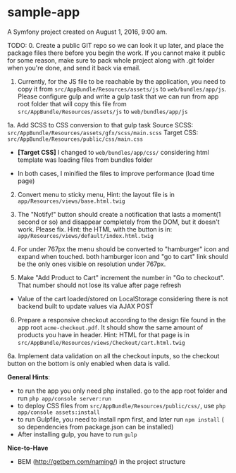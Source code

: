 sample-app
==========

A Symfony project created on August 1, 2016, 9:00 am.

TODO:
0. Create a public GIT repo so we can look it up later, and place the package files there before you begin the work.
If you cannot make it public for some reason, make sure to pack whole project along with .git folder when you're done, and send it back via email.

1. Currently, for the JS file to be reachable by the application, you need to copy it from `src/AppBundle/Resources/assets/js` to `web/bundles/app/js`. 
Please configure gulp and write a gulp task that we can run from app root folder that will copy this file from `src/AppBundle/Resources/assets/js` to `web/bundles/app/js`

1a. Add SCSS to CSS conversion to that gulp task 
Source SCSS: `src/AppBundle/Resources/assets/gfx/scss/main.scss`
Target CSS: `src/AppBundle/Resources/public/css/main.css`

* **[Target CSS]** I changed to `web/bundles/app/css/` considering html template was loading files from bundles folder

* In both cases, I minified the files to improve performance (load time page)

2. Convert menu to sticky menu, 
Hint: the layout file is in `app/Resources/views/base.html.twig` 

3. The "Notify!" button should create a notification that lasts a moment(1 second or so) and disappear completely from the DOM, but it doesn't work. Please fix.
Hint: the HTML with the button is in: `app/Resources/views/default/index.html.twig`

4. For under 767px the menu should be converted to "hamburger" icon and expand when touched. both hamburger icon and "go to cart" link should be the only ones visible on resolution under 767px. 

5. Make "Add Product to Cart" increment the number in "Go to checkout". That number should not lose its value after page refresh

* Value of the cart loaded/stored on LocalStorage considering there is not backend built to update values via AJAX POST
      

6. Prepare a responsive checkout according to the design file found in the app root `acme-checkout.pdf`. It should show the same amount of products you have in header. 
Hint: HTML for that page is in `src/AppBundle/Resources/views/Checkout/cart.html.twig`

6a. Implement data validation on all the checkout inputs, so the checkout button on the bottom is only enabled when data is valid.

**General Hints**:
- to run the app you only need php installed. go to the app root folder and run `php app/console server:run`
- to deploy CSS files from `src/AppBundle/Resources/public/css/`, use `php app/console assets:install`
- to run Gulpfile, you need to install npm first, and later run `npm install` ( so dependencies from package.json can be installed)
- After installing gulp, you have to run `gulp` 

**Nice-to-Have**
- BEM (http://getbem.com/naming/) in the project structure
